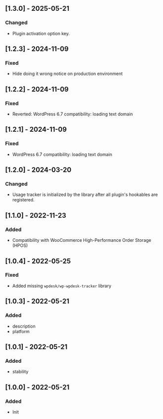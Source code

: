 ## [1.3.0] - 2025-05-21
### Changed
- Plugin activation option key.

## [1.2.3] - 2024-11-09
### Fixed
- Hide doing it wrong notice on production environment 

## [1.2.2] - 2024-11-09
### Fixed
- Reverted: WordPress 6.7 compatibility: loading text domain

## [1.2.1] - 2024-11-09
### Fixed
- WordPress 6.7 compatibility: loading text domain

## [1.2.0] - 2024-03-20
### Changed
- Usage tracker is initialized by the library after all plugin's hookables are registered.

## [1.1.0] - 2022-11-23
### Added
- Compatibility with WooCommerce High-Performance Order Storage (HPOS)

## [1.0.4] - 2022-05-25
### Fixed
- Added missing `wpdesk/wp-wpdesk-tracker` library

## [1.0.3] - 2022-05-21
### Added
- description
- platform

## [1.0.1] - 2022-05-21
### Added
- stability

## [1.0.0] - 2022-05-21
### Added
- Init
